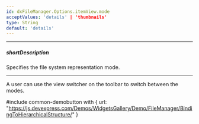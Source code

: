```yaml
---
id: dxFileManager.Options.itemView.mode
acceptValues: 'details' | 'thumbnails'
type: String
default: 'details'
---
```

---
##### shortDescription
Specifies the file system representation mode.

---
A user can use the view switcher on the toolbar to switch between the modes.

<!-- IMAGE -->

#include common-demobutton with {
    url: "https://js.devexpress.com/Demos/WidgetsGallery/Demo/FileManager/BindingToHierarchicalStructure/"
}